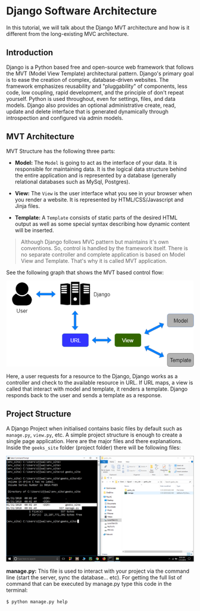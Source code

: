 # Django Software Architecture

In this tutorial, we will talk about the Django MVT architecture and how is it different from the long-existing MVC architecture.

## Introduction

Django is a Python based free and open-source web framework that follows the MVT (Model View Template) architectural pattern. 
Django's primary goal is to ease the creation of complex, database-driven websites. The framework emphasizes reusability and "pluggability" of components, less code, low coupling, rapid development, and the principle of don't repeat yourself. Python is used throughout, even for settings, files, and data models. Django also provides an optional administrative create, read, update and delete interface that is generated dynamically through introspection and configured via admin models.

## MVT Architecture

MVT Structure has the following three parts:

- **Model:** The `Model` is going to act as the interface of your data. It is responsible for maintaining data. It is the logical data structure behind the entire application and is represented by a database (generally relational databases such as MySql, Postgres).

- **View:** The `View` is the user interface what you see in your browser when you render a website. It is represented by HTML/CSS/Javascript and Jinja files.

- **Template:** A `Template` consists of static parts of the desired HTML output as well as some special syntax describing how dynamic content will be inserted.

> Although Django follows MVC pattern but maintains it's own conventions. So, control is handled by the framework itself. There is no separate controller and complete application is based on Model View and Template. That's why it is called MVT application.


See the following graph that shows the MVT based control flow:

![ARCHITECTURE1](https://raw.githubusercontent.com/app-generator/tutorial-django/main/media/architecture_1.png)

Here, a user requests for a resource to the Django, Django works as a controller and check to the available resource in URL. If URL maps, a view is called that interact with model and template, it renders a template. Django responds back to the user and sends a template as a response.

## Project Structure

A Django Project when initialised contains basic files by default such as `manage.py`, `view.py`, etc. A simple project structure is enough to create a single page application. Here are the major files and there explanations. Inside the `geeks_site` folder (project folder) there will be following files:

![ARCHITECTURE1](https://raw.githubusercontent.com/app-generator/tutorial-django/main/media/architecture_2.png)

**manage.py:** This file is used to interact with your project via the command line (start the server, sync the database… etc). For getting the full list of command that can be executed by manage.py type this code in the terminal:

```bash
$ python manage.py help
```





